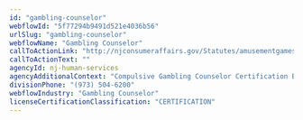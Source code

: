 ```yaml
---
id: "gambling-counselor"
webflowId: "5f77294b9491d521e4036b56"
urlSlug: "gambling-counselor"
webflowName: "Gambling Counselor"
callToActionLink: "http://njconsumeraffairs.gov/Statutes/amusementgameslaw.pdf"
callToActionText: ""
agencyId: nj-human-services
agencyAdditionalContext: "Compulsive Gambling Counselor Certification Board"
divisionPhone: "(973) 504-6200"
webflowIndustry: "Gambling Counselor"
licenseCertificationClassification: "CERTIFICATION"
---
```

